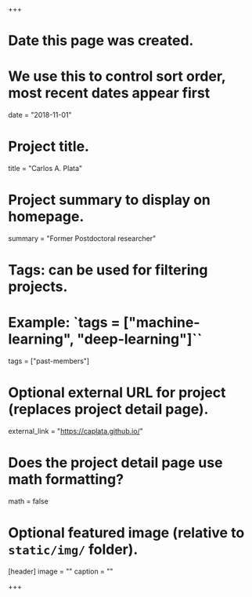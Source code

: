 +++
# Date this page was created.
# We use this to control sort order, most recent dates appear first
date = "2018-11-01"

# Project title.
title = "Carlos A. Plata"

# Project summary to display on homepage.
summary = "Former Postdoctoral researcher"

# Tags: can be used for filtering projects.
# Example: `tags = ["machine-learning", "deep-learning"]``
tags = ["past-members"]

# Optional external URL for project (replaces project detail page).
external_link = "https://caplata.github.io/"

# Does the project detail page use math formatting?
math = false

# Optional featured image (relative to `static/img/` folder).
[header]
image = ""
caption = ""

+++
